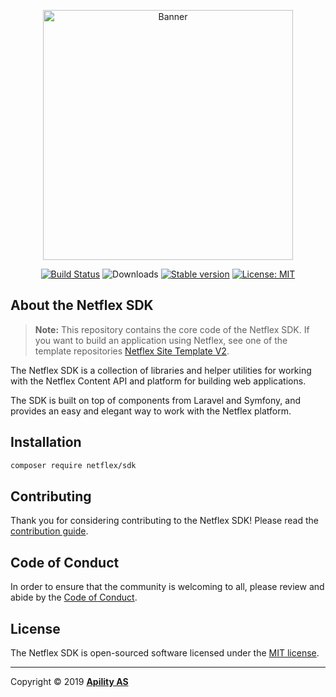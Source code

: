 <p align="center">
<img width="400" src="https://d3lnipq2e3xuc0.cloudfront.net/media/l/800x400/1557406595/banner.png" alt="Banner">
</p>

<p align="center">
<a href="https://circleci.com/gh/netflex-sdk/sdk"><img src="https://circleci.com/gh/netflex-sdk/sdk.svg?style=shield&circle-token=40188cfe2c6ab765c48f112c427785f44f3745f5" alt="Build Status"></a>
<img src="https://img.shields.io/packagist/dm/netflex-sdk/sdk.svg" alt="Downloads">
<a href="https://packagist.org/packages/netflex/sdk"><img src="https://img.shields.io/packagist/v/netflex/sdk?label=stable" alt="Stable version"></a>
<a href="https://opensource.org/licenses/MIT"><img src="https://img.shields.io/github/license/netflex-sdk/sdk.svg" alt="License: MIT"></a>
</p>

## About the Netflex SDK

> **Note:** This repository contains the core code of the Netflex SDK. If you want to build an application using Netflex, see one of the template repositories [Netflex Site Template V2](https://github.com/netflexsites/site-template-v2).

The Netflex SDK is a collection of libraries and helper utilities for working with the Netflex Content API and platform for building web applications.

The SDK is built on top of components from Laravel and Symfony, and provides an easy and elegant way to work with the Netflex platform.

## Installation

```bash
composer require netflex/sdk
```

## Contributing

Thank you for considering contributing to the Netflex SDK! Please read the [contribution guide](CONTRIBUTING.md).

## Code of Conduct

In order to ensure that the community is welcoming to all, please review and abide by the [Code of Conduct](CODE_OF_CONDUCT.md).

## License

The Netflex SDK is open-sourced software licensed under the [MIT license](LICENSE.md).

<hr>

Copyright &copy; 2019 **[Apility AS](https://apility.no)**
